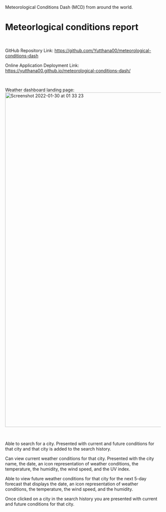 Meteorological Conditions Dash (MCD) from around the world.

<h1>Meteorlogical conditions report</h1>
<br>

GitHub Repository Link: https://github.com/Yutthana00/meteorological-conditions-dash
<br>

Online Application Deployment Link: https://yutthana00.github.io/meteorological-conditions-dash/

<br>

Weather dashboard landing page:
<br>
<img width="1080" alt="Screenshot 2022-01-30 at 01 33 23" src="https://user-images.githubusercontent.com/95193763/151683327-102d5d7f-0614-40c9-985d-9537aedcf421.png">


<br>

Able to search for a city.
Presented with current and future conditions for that city and that city is added to the search history.

Can view current weather conditions for that city.
Presented with the city name, the date, an icon representation of weather conditions, the temperature, the humidity, the wind speed, and the UV index.

Able to view future weather conditions for that city for the next 5-day forecast that displays the date, an icon representation of weather conditions, the temperature, the wind speed, and the humidity.

Once clicked on a city in the search history you are presented with current and future conditions for that city.